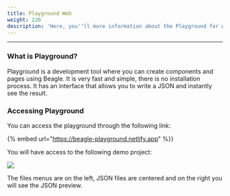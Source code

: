 ```yaml
---
title: Playground Web
weight: 220
description: 'Here, you''ll more information about the Playground for web.'
---
```


---

### What is Playground? 

Playground is a development tool where you can create components and pages using Beagle. It is very fast and simple, there is no installation process. It has an interface that allows you to write a JSON and instantly see the result.

### Accessing **Playground**

You can access the playground through the following link: 

{% embed url="https://beagle-playground.netlify.app" %}}

You will have access to the following demo project: 

![](/image%20%2827%29.png)

The files menus are on the left, JSON files are centered and on the right you will see the JSON preview.
